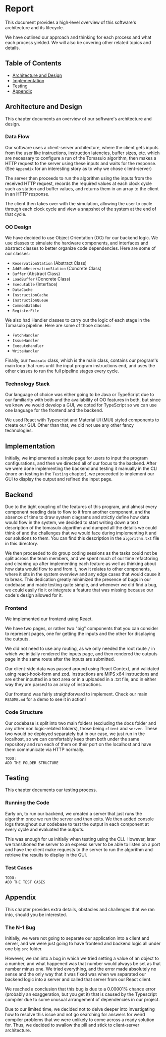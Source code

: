 # Report

This document provides a high-level overview of this software's architecture and its lifecycle.

We have outlined our approach and thinking for each process and what each process yielded. We will also be covering other related topics and details.

## Table of Contents

-   [Architecture and Design](#architecture-and-design)
-   [Implementation](#implementation)
-   [Testing](#testing)
-   [Appendix](#appendix)

## Architecture and Design

This chapter documents an overview of our software's architecture and design.

### Data Flow

Our software uses a client-server architecture, where the client gets inputs from the user like instructions, instruction latencies, buffer sizes, etc. which are necessary to configure a run of the Tomasulo algorithm, then makes a HTTP request to the server using these inputs and waits for the response. (See `Appendix` for an interesting story as to why we chose client-server)

The server then proceeds to run the algorithm using the inputs from the received HTTP request, records the required values at each clock cycle such as station and buffer values, and returns them in an array to the client in an HTTP response.

The client then takes over with the simulation, allowing the user to cycle through each clock cycle and view a snapshot of the system at the end of that cycle.

### OO Design

We have decided to use Object Orientation (OO) for our backend logic. We use classes to simulate the hardware components, and interfaces and abstract classes to better organize code dependencies. Here are some of our classes:

-   `ReservationStation` (Abstract Class)
-   `AddSubReservationStation` (Concrete Class)
-   `Buffer` (Abstract Class)
-   `LoadBuffer` (Concrete Class)
-   `Executable` (Interface)
-   `DataCache`
-   `InstructionCache`
-   `InstructionQueue`
-   `CommonDataBus`
-   `RegisterFile`

We also had Handler classes to carry out the logic of each stage in the Tomasulo pipeline. Here are some of those classes:

-   `FetchHandler`
-   `IssueHandler`
-   `ExecuteHandler`
-   `WriteHandler`

Finally, our `Tomasulo` class, which is the main class, contains our program's main loop that runs until the input program instructions end, and uses the other classes to run the full pipeline stages every cycle.

### Technology Stack

Our language of choice was either going to be Java or TypeScript due to our familiarity with both and the availability of OO features in both, but since we knew we would develop a GUI, we opted for TypeScript so we can use one language for the frontend and the backend.

We used React with Typescript and Material UI (MUI) styled components to create our GUI. Other than that, we did not use any other fancy technologies.

## Implementation

Initially, we implemented a simple page for users to input the program configurations, and then we directed all of our focus to the backend. After we were done implementing the backend and testing it manually in the CLI (more on testing in the `Testing` chapter), we proceeded to implement our GUI to display the output and refined the input page.

## Backend

Due to the tight coupling of the features of this program, and almost every component needing data to flow to it from another component, and the absence of time to draw system diagrams and strictly define how data would flow in the system, we decided to start writing down a text description of the tomasulo algorithm and dumped all the details we could think of and the challenges that we would face during implementing it and our solutions to them. You can find this description in the `algorithm.txt` file in this directory.

We then proceeded to do group coding sessions as the tasks could not be split across the team members, and we spent much of our time refactoring and cleaning up after implementing each feature as well as thinking about how data would flow to and from it, how it relates to other components, where it sits in the system overview and any edge cases that would cause it to break. This dedication greatly minimized the presence of bugs in our codebase and made testing quite simple, and whenever we did find a bug, we could easily fix it or integrate a feature that was missing because our code's design allowed for it.

### Frontend

We implemented our frontend using React.

We have two pages, or rather two "big" components that you can consider to represent pages, one for getting the inputs and the other for displaying the outputs.

We did not need to use any routing, as we only needed the root route `/` in which we initially rendered the inputs page, and then rendered the outputs page in the same route after the inputs are submitted.

Our client-side data was passed around using React Context, and validated using react-hook-form and zod. Instructions are MIPS x64 instructions and are either inputted in a text area or in a uploaded in a .txt file, and in either way they are parsed to an array of instructions.

Our frontend was fairly straightforward to implement. Check our main `README.md` for a demo to see it in action!

### Code Structure

Our codebase is split into two main folders (excluding the docs folder and any other non logic-related folders), those being `client` and `server`. These two would be deployed separately but in our case, we just run in the localhost, so we can comfortably keep them both under the same repository and run each of them on their port on the localhost and have them communicate via HTTP normally.

```
TODO:
ADD THE FOLDER STRUCTURE
```

## Testing

This chapter documents our testing process.

### Running the Code

Early on, to run our backend, we created a server that just runs the algorithm once we run the server and then exits. We then added console logs throughout our codebase to test the output in each component at every cycle and evaluated the outputs.

This was enough for us initially when testing using the CLI. However, later we transitioned the server to an express server to be able to listen on a port and have the client make requests to the server to run the algorithm and retrieve the results to display in the GUI.

### Test Cases

```
TODO:
ADD THE TEST CASES
```

## Appendix

This chapter provides extra details, obstacles and challenges that we ran into, should you be interested.

### The N-1 Bug

Initially, we were not going to separate our application into a client and server, and we were just going to have frontend and backend logic all under one big `src` folder.

However, we ran into a bug in which we tried setting a value of an object to a number, and what happened was that number would always be set as that number minus one. We tried everything, and the error made absolutely no sense and the only way that it was fixed was when we separated our backend logic into a server and called that server from our React client.

We reached a conclusion that this bug is due to a 0.00001% chance error (probably an exaggeration, but you get it) that is caused by the Typescript compiler due to some unusual arrangement of dependencies in our project.

Due to our limited time, we decided not to delve deeper into investigating how to resolve this issue and not go searching for answers for weird compiler problems that we were unlikely to come across a ready solution for. Thus, we decided to swallow the pill and stick to client-server architecture.
